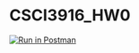 # CSCI3916_HW0
[![Run in Postman](https://run.pstmn.io/button.svg)](https://app.getpostman.com/run-collection/26fbf4ef002dec1ccf40)